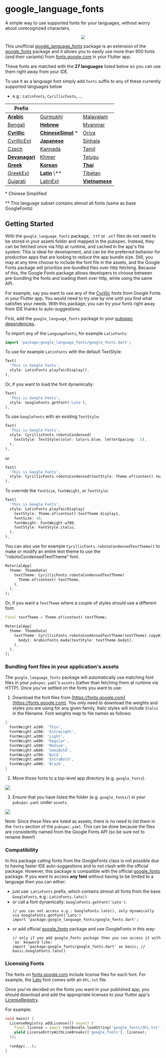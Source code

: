 # google_language_fonts

A simple way to use supported fonts for your languages, without worry about unrecognized characters.

<p align="center">
<img style="zoom: 0.8" src="https://raw.githubusercontent.com/mzdm/google-language-fonts-flutter/master/readme_images/comparation.png" />
</p>

This unofficial [google_language_fonts](https://pub.dev/packages/google_language_fonts) package is an extension of the [google_fonts](https://pub.dev/packages/google_fonts) package and it allows you to easily use more than 950 fonts
(and their variants) from [fonts.google.com](https://fonts.google.com/) in your Flutter app.

These fonts are matched with the **27 languages** listed below so you can use them right away from your IDE.

To use it as a language font simply add `Fonts` suffix to any of these currently supported languages below

- e.g.: `LatinFonts`, `CyrillicFonts`, ...

| Prefix | | |
|-|-|-|
| [**Arabic**](https://en.wikipedia.org/wiki/Arabic_script_in_Unicode#Compact_table) | [Gurmukhi](https://en.wikipedia.org/wiki/Gurmukhi_(Unicode_block)) | [Malayalam](https://en.wikipedia.org/wiki/Malayalam_(Unicode_block)) |
| [Bengali](https://en.wikipedia.org/wiki/Bengali_(Unicode_block)) | [**Hebrew**](https://en.wikipedia.org/wiki/Hebrew_(Unicode_block)) | [Myanmar](https://en.wikipedia.org/wiki/Myanmar_(Unicode_block)) |
| [**Cyrillic**](https://en.wikipedia.org/wiki/Cyrillic_(Unicode_block)) | [**ChineseSimpl**](https://en.wikipedia.org/wiki/Simplified_Chinese_characters) * | [Oriya](https://en.wikipedia.org/wiki/Oriya_(Unicode_block)) |
| [CyrillicExt](https://en.wikipedia.org/wiki/Cyrillic_script#Unicode) | [**Japanese**](https://en.wikipedia.org/wiki/Japanese_writing_system) | [Sinhala](https://en.wikipedia.org/wiki/Sinhala_(Unicode_block)) |
| [Czech](https://unicode-table.com/en/alphabets/czech/) | [Kannada](https://en.wikipedia.org/wiki/Kannada_(Unicode_block)) | [Tamil](https://en.wikipedia.org/wiki/Tamil_(Unicode_block)) |
| [**Devanagari**](https://en.wikipedia.org/wiki/Devanagari_(Unicode_block)) | [Khmer](https://en.wikipedia.org/wiki/Khmer_(Unicode_block)) | [Telugu](https://en.wikipedia.org/wiki/Telugu_(Unicode_block)) |
| [**Greek**](https://en.wikipedia.org/wiki/Greek_and_Coptic) | [**Korean**](https://en.wikipedia.org/wiki/Korean_language#Writing_system) | [**Thai**](https://en.wikipedia.org/wiki/Thai_(Unicode_block)) |
| [GreekExt](https://en.wikipedia.org/wiki/Greek_Extended) | [**Latin**](https://en.wikipedia.org/wiki/Basic_Latin_(Unicode_block)) \** | [Tibetan](https://en.wikipedia.org/wiki/Tibetan_(Unicode_block)) |
| [Gujarati](https://en.wikipedia.org/wiki/Gujarati_(Unicode_block)) | [LatinExt](https://en.wikipedia.org/wiki/Latin_Extended-A#Compact_table) | [**Vietnamese**](https://en.wikipedia.org/wiki/Vietnamese_language_and_computers#Fonts_and_character_encodings) |

\* Chinese Simplified

\** This language subset contains almost all fonts (same as base GoogleFonts)

## Getting Started

With the `google_language_fonts` package, `.ttf` or `.otf` files do not need to be stored in your assets folder and mapped in
the pubspec. Instead, they can be fetched once via http at runtime, and cached in the app's file system. This is ideal for development, and can be the preferred behavior for production apps that
are looking to reduce the app bundle size. Still, you may at any time choose to include the font file in the assets, and the Google Fonts package will prioritize pre-bundled files over http fetching.
Because of this, the Google Fonts package allows developers to choose between pre-bundling the fonts and loading them over http, while using the same API.

For example, say you want to use any of the [Cyrillic](https://fonts.google.com/?sort=popularity&subset=cyrillic) fonts from Google Fonts in your Flutter app. You would need to try one by one until you find what satisfies your needs. With this package, you can try your fonts right away from IDE thanks to auto-suggestions.

First, add the `google_language_fonts` package to your [pubspec dependencies](https://pub.dev/packages/google_language_fonts#-installing-tab-).

To import any of the `LanguageFonts`, for example `LatinFonts`:

```dart
import 'package:google_language_fonts/google_fonts.dart';
```

To use for example `LatinFonts` with the default TextStyle:

```dart
Text(
  'This is Google Fonts',
  style: LatinFonts.playfairDisplay(),
),
```

Or, if you want to load the font dynamically:

```dart
Text(
  'This is Google Fonts',
  style: GoogleFonts.getFont('Lato'),
),
```

To use `GoogleFonts` with an existing `TextStyle`:

```dart
Text(
  'This is Google Fonts',
  style: CyrillicFonts.robotoCondensed(
    textStyle: TextStyle(color: Colors.blue, letterSpacing: .5),
  ),
),
```

or

```dart
Text(
  'This is Google Fonts',
  style: CyrillicFonts.robotoCondensed(textStyle: Theme.of(context).textTheme.display1),
),
```

To override the `fontSize`, `fontWeight`, or `fontStyle`:

```dart
Text(
  'This is Google Fonts',
  style: LatinFonts.playfairDisplay(
    textStyle: Theme.of(context).textTheme.display1,
    fontSize: 48,
    fontWeight: FontWeight.w700,
    fontStyle: FontStyle.italic,
  ),
),
```

You can also use for example `CyrillicFonts.robotoCondensedTextTheme()` to make or modify an entire text theme to use the "robotoCondensedTextTheme" font.

```dart
MaterialApp(
  theme: ThemeData(
    textTheme: CyrillicFonts.robotoCondensedTextTheme(
      Theme.of(context).textTheme,
    ),
  ),
);
```

Or, if you want a `TextTheme` where a couple of styles should use a different font:

```dart
final textTheme = Theme.of(context).textTheme;

MaterialApp(
  theme: ThemeData(
    textTheme: CyrillicFonts.robotoCondensedTextTheme(textTheme).copyWith(
      body1: ArabicFonts.mada(textStyle: textTheme.body1),
    ),
  ),
);
```

### Bundling font files in your application's assets

The `google_language_fonts` package will automatically use matching font files in your `pubspec.yaml`'s
`assets` (rather than fetching them at runtime via HTTP). Once you've settled on the fonts
you want to use:

1. Download the font files from [https://fonts.google.com](https://fonts.google.com).
You only need to download the weights and styles you are using for any given family.
Italic styles will include `Italic` in the filename. Font weights map to file names as follows:

```dart
{
  FontWeight.w100: 'Thin',
  FontWeight.w200: 'ExtraLight',
  FontWeight.w300: 'Light',
  FontWeight.w400: 'Regular',
  FontWeight.w500: 'Medium',
  FontWeight.w600: 'SemiBold',
  FontWeight.w700: 'Bold',
  FontWeight.w800: 'ExtraBold',
  FontWeight.w900: 'Black',
}
```

2. Move those fonts to a top-level app directory (e.g. `google_fonts`).

![](https://raw.githubusercontent.com/material-foundation/google-fonts-flutter/master/readme_images/google_fonts_folder.png)

3. Ensure that you have listed the folder (e.g. `google_fonts/`) in your `pubspec.yaml` under `assets`.

![](https://raw.githubusercontent.com/material-foundation/google-fonts-flutter/master/readme_images/google_fonts_pubspec_assets.png)

Note: Since these files are listed as assets, there is no need to list them in the `fonts` section
of the `pubspec.yaml`. This can be done because the files are consistently named from the Google Fonts API
(so be sure not to rename them!)

### Compatibility
In this package calling fonts from the GoogleFonts class is not possible due to having faster IDE auto-suggestions and to not clash with the official package. However, this package is compatible with the official [google_fonts](https://pub.dev/packages/google_fonts) package. If you want to access **any font** without having to be limited to a language then you can either:
- just use` LatinFonts` prefix, which contains almost all fonts from the base `GoogleFonts`, e.g.: `LatinFonts.lato()`
- or call a font dynamically: `GoogleFonts.getFont('Lato')`.
	```
	// you can not access e.g.: GoogleFonts.lato(), only dynamically via GoogleFonts.getFont('Lato')
	import 'package:google_language_fonts/google_fonts.dart';
    ```
- or add official [google_fonts](https://pub.dev/packages/google_fonts) package and use GoogleFonts in this way:
	```
	// only if you add google_fonts package then you can access it with 'as' keyword like:
	import 'package:google_fonts/google_fonts.dart' as basic; // basic.GoogleFonts.lato()
	```

### Licensing Fonts
The fonts on [fonts.google.com](https://fonts.google.com/) include license files for each font. For
example, the [Lato](https://fonts.google.com/specimen/Lato) font comes with an `OFL.txt` file.

Once you've decided on the fonts you want in your published app, you should download and add the appropriate
licenses to your flutter app's [LicenseRegistry](https://api.flutter.dev/flutter/foundation/LicenseRegistry-class.html).

For example:
```dart
void main() {
  LicenseRegistry.addLicense(() async* {
    final license = await rootBundle.loadString('google_fonts/OFL.txt');
    yield LicenseEntryWithLineBreaks(['google_fonts'], license);
  });
  
  runApp(...);
}
```
